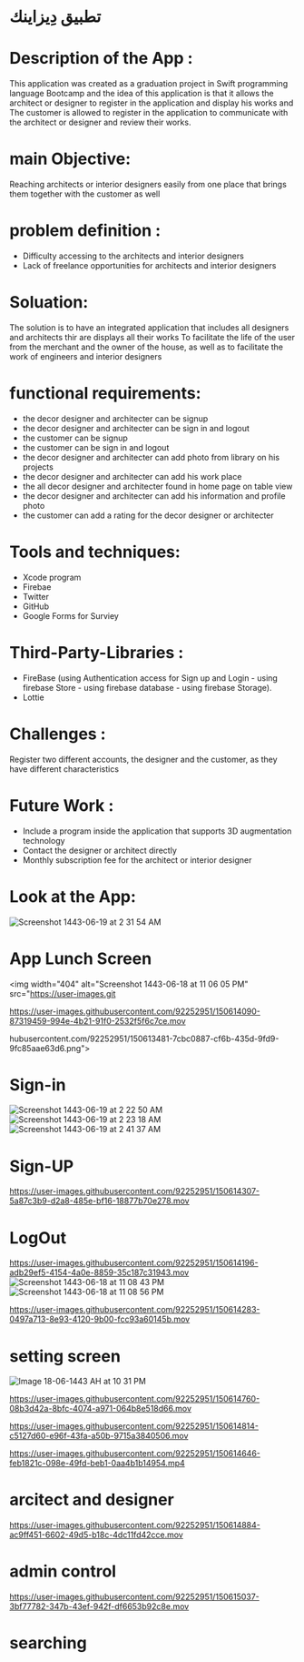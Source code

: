 # تطبيق دِيزاينك


# Description of the App :

This application was created as a graduation project in Swift programming language Bootcamp and the idea of this application is that it allows the architect or designer to register in the application and display his works and The customer is allowed to register in the application to communicate with the architect or designer and review their works.


# main Objective:

Reaching architects or interior designers easily from one place that brings them together with the customer as well 


# problem definition :

- Difficulty accessing to the architects and interior designers
- Lack of freelance opportunities for architects and interior designers 

# Soluation:

The solution is to have an integrated application that includes all designers and architects thir are displays all their works
To facilitate the life of the user from the merchant and the owner of the house, as well as to facilitate the work of engineers and interior designers

# functional requirements:

- the decor designer and architecter can be signup
- the decor designer and architecter can be sign in and logout
- the customer can be signup
- the customer can be sign in and logout
- the decor designer and architecter can add photo  from library on his projects
- the decor designer and architecter can add his work place
- the all decor designer and architecter found in home page on table view
- the decor designer and architecter can add his information and  profile photo
- the customer can add a rating for the decor designer or architecter


# Tools and techniques:

- Xcode program
- Firebae 
- Twitter 
- GitHub
- Google Forms for Surviey


# Third-Party-Libraries :

-  FireBase (using Authentication access for Sign up and Login - using firebase Store - using firebase database - using firebase Storage).
- Lottie


# Challenges :

Register two different accounts, the designer and the customer, as they have different characteristics

# Future Work :

- Include a program inside the application that supports 3D augmentation technology
- Contact the designer or architect directly
- Monthly subscription fee for the architect or interior designer


# Look at the App:
 ![Screenshot 1443-06-19 at 2 31 54 AM](https://user-images.githubusercontent.com/92252951/150613253-ca37fa46-90f9-42d2-bd08-8e9ffc31999f.png)
 
# App Lunch Screen

<img width="404" alt="Screenshot 1443-06-18 at 11 06 05 PM" src="https://user-images.git

https://user-images.githubusercontent.com/92252951/150614090-87319459-994e-4b21-91f0-2532f5f6c7ce.mov

hubusercontent.com/92252951/150613481-7cbc0887-cf6b-435d-9fd9-9fc85aae63d6.png">

# Sign-in


![Screenshot 1443-06-19 at 2 22 50 AM](https://user-images.githubusercontent.com/92252951/150613570-75983bf1-da4c-4a3d-9307-3f9b36ab0208.png)
![Screenshot 1443-06-19 at 2 23 18 AM](https://user-images.githubusercontent.com/92252951/150613583-08096ef1-8919-4ff9-81a1-a30ef634c7a5.png)
![Screenshot 1443-06-19 at 2 41 37 AM](https://user-images.githubusercontent.com/92252951/150613841-824b053b-a805-4092-8840-1c36eeba2b3f.png)

# Sign-UP


https://user-images.githubusercontent.com/92252951/150614307-5a87c3b9-d2a8-485e-bf16-18877b70e278.mov

# LogOut



https://user-images.githubusercontent.com/92252951/150614196-adb29ef5-4154-4a0e-8859-35c187c31943.mov
![Screenshot 1443-06-18 at 11 08 43 PM](https://user-images.githubusercontent.com/92252951/150614225-e58d68d4-bfc6-4812-ab13-937b08681788.png)
![Screenshot 1443-06-18 at 11 08 56 PM](https://user-images.githubusercontent.com/92252951/150614234-a6d677eb-109b-457c-9dea-c4e927b07419.png)

https://user-images.githubusercontent.com/92252951/150614283-0497a713-8e93-4120-9b00-fcc93a60145b.mov


# setting screen

![Image 18-06-1443 AH at 10 31 PM](https://user-images.githubusercontent.com/92252951/150614673-a2003a33-492a-4002-a01c-e90950159e84.jpg)


https://user-images.githubusercontent.com/92252951/150614760-08b3d42a-8bfc-4074-a971-064b8e518d66.mov



https://user-images.githubusercontent.com/92252951/150614814-c5127d60-e96f-43fa-a50b-9715a3840506.mov



https://user-images.githubusercontent.com/92252951/150614646-feb1821c-098e-49fd-beb1-0aa4b1b14954.mp4

# arcitect and designer 

https://user-images.githubusercontent.com/92252951/150614884-ac9ff451-6602-49d5-b18c-4dc11fd42cce.mov

# admin control

https://user-images.githubusercontent.com/92252951/150615037-3bf77782-347b-43ef-942f-df6653b92c8e.mov

# searching 




